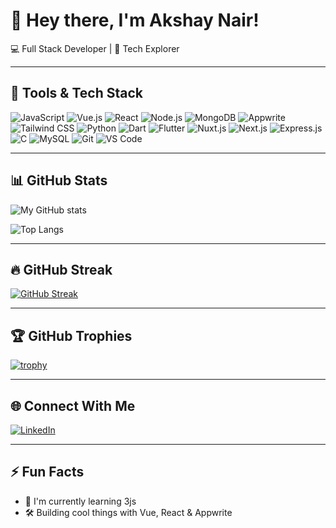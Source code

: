 # 👋 Hey there, I'm Akshay Nair!

💻 Full Stack Developer | 🚀 Tech Explorer

---

## 🧰 Tools & Tech Stack

![JavaScript](https://img.shields.io/badge/-JavaScript-F7DF1E?logo=javascript&logoColor=black&style=for-the-badge)
![Vue.js](https://img.shields.io/badge/-Vue.js-4FC08D?logo=vue.js&logoColor=white&style=for-the-badge)
![React](https://img.shields.io/badge/-React-61DAFB?logo=react&logoColor=white&style=for-the-badge)
![Node.js](https://img.shields.io/badge/-Node.js-339933?logo=node.js&logoColor=white&style=for-the-badge)
![MongoDB](https://img.shields.io/badge/-MongoDB-47A248?logo=mongodb&logoColor=white&style=for-the-badge)
![Appwrite](https://img.shields.io/badge/-Appwrite-F02E65?logo=appwrite&logoColor=white&style=for-the-badge)
![Tailwind CSS](https://img.shields.io/badge/-TailwindCSS-38B2AC?logo=tailwind-css&logoColor=white&style=for-the-badge)
![Python](https://img.shields.io/badge/-Python-3776AB?logo=python&logoColor=white&style=for-the-badge)
![Dart](https://img.shields.io/badge/-Dart-0175C2?logo=dart&logoColor=white&style=for-the-badge)
![Flutter](https://img.shields.io/badge/-Flutter-02569B?logo=flutter&logoColor=white&style=for-the-badge)
![Nuxt.js](https://img.shields.io/badge/-Nuxt.js-00DC82?logo=nuxt.js&logoColor=white&style=for-the-badge)
![Next.js](https://img.shields.io/badge/-Next.js-000000?logo=next.js&logoColor=white&style=for-the-badge)
![Express.js](https://img.shields.io/badge/-Express.js-000000?logo=express&logoColor=white&style=for-the-badge)
![C](https://img.shields.io/badge/-C-A8B9CC?logo=c&logoColor=white&style=for-the-badge)
![MySQL](https://img.shields.io/badge/-MySQL-4479A1?logo=mysql&logoColor=white&style=for-the-badge)
![Git](https://img.shields.io/badge/-Git-F05032?logo=git&logoColor=white&style=for-the-badge)
![VS Code](https://img.shields.io/badge/-VSCode-007ACC?logo=visual-studio-code&logoColor=white&style=for-the-badge)

---

## 📊 GitHub Stats

![My GitHub stats](https://github-readme-stats.vercel.app/api?username=Akshay-Nair2005&show_icons=true&theme=radical)

![Top Langs](https://github-readme-stats.vercel.app/api/top-langs/?username=Akshay-Nair2005&layout=compact&theme=radical)


---

## 🔥 GitHub Streak

[![GitHub Streak](https://streak-stats.demolab.com/?user=Akshay-Nair2005)](https://git.io/streak-stats)

---

## 🏆 GitHub Trophies

[![trophy](https://github-profile-trophy.vercel.app/?username=Akshay-Nair2005&theme=dracula)](https://github.com/ryo-ma/github-profile-trophy)

---

## 🌐 Connect With Me

[![LinkedIn](https://img.shields.io/badge/-LinkedIn-0077B5?logo=linkedin&logoColor=white&style=for-the-badge)](https://www.linkedin.com/in/akshay-a-nair-052b14250/)


---

## ⚡ Fun Facts

- 🌱 I'm currently learning 3js 
- 🛠️ Building cool things with Vue, React & Appwrite

